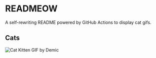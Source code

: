 # READMEOW

A self-rewriting README powered by GitHub Actions to display cat gifs.

## Cats

![Cat Kitten GIF by Demic](https://media2.giphy.com/media/v1.Y2lkPTlhY2QwMmRhNTRyYnBkOGlsbDB6aG1icXUwemFzOWxwaXR3NWJ3bXFibDdmcGRwZCZlcD12MV9naWZzX3NlYXJjaCZjdD1n/3oriO0OEd9QIDdllqo/200.gif)
